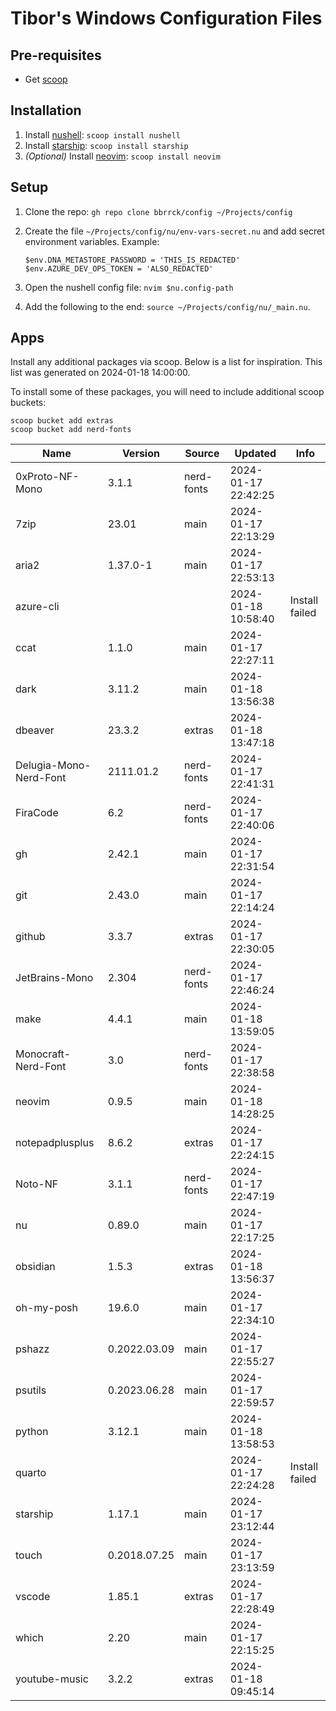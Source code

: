 # Tibor's Windows Configuration Files

## Pre-requisites

* Get [scoop](https://scoop.sh/)

## Installation

1. Install [nushell](https://www.nushell.sh/): `scoop install nushell`
2. Install [starship](https://starship.rs/): `scoop install starship`
3. *(Optional)* Install [neovim](https://neovim.io/): `scoop install neovim`

## Setup

1. Clone the repo: `gh repo clone bbrrck/config ~/Projects/config`
2. Create the file `~/Projects/config/nu/env-vars-secret.nu` and add secret environment variables. Example:
  
    ```nu
    $env.DNA_METASTORE_PASSWORD = 'THIS_IS_REDACTED'
    $env.AZURE_DEV_OPS_TOKEN = 'ALSO_REDACTED'
    ```

3. Open the nushell config file: `nvim $nu.config-path`
4. Add the following to the end: `source ~/Projects/config/nu/_main.nu`.

## Apps

Install any additional packages via scoop. Below is a list for inspiration. This list was generated on 2024-01-18 14:00:00.

To install some of these packages, you will need to include additional scoop buckets:

```nu
scoop bucket add extras
scoop bucket add nerd-fonts
```


| Name                   | Version      | Source     | Updated             | Info           |
| ---------------------- | ------------ | ---------- | ------------------- | -------------- |
| 0xProto-NF-Mono        | 3.1.1        | nerd-fonts | 2024-01-17 22:42:25 |                |
| 7zip                   | 23.01        | main       | 2024-01-17 22:13:29 |                |
| aria2                  | 1.37.0-1     | main       | 2024-01-17 22:53:13 |                |
| azure-cli              |              |            | 2024-01-18 10:58:40 | Install failed |
| ccat                   | 1.1.0        | main       | 2024-01-17 22:27:11 |                |
| dark                   | 3.11.2       | main       | 2024-01-18 13:56:38 |                |
| dbeaver                | 23.3.2       | extras     | 2024-01-18 13:47:18 |                |
| Delugia-Mono-Nerd-Font | 2111.01.2    | nerd-fonts | 2024-01-17 22:41:31 |                |
| FiraCode               | 6.2          | nerd-fonts | 2024-01-17 22:40:06 |                |
| gh                     | 2.42.1       | main       | 2024-01-17 22:31:54 |                |
| git                    | 2.43.0       | main       | 2024-01-17 22:14:24 |                |
| github                 | 3.3.7        | extras     | 2024-01-17 22:30:05 |                |
| JetBrains-Mono         | 2.304        | nerd-fonts | 2024-01-17 22:46:24 |                |
| make                   | 4.4.1        | main       | 2024-01-18 13:59:05 |                |
| Monocraft-Nerd-Font    | 3.0          | nerd-fonts | 2024-01-17 22:38:58 |                |
| neovim                 | 0.9.5        | main       | 2024-01-18 14:28:25 |                |
| notepadplusplus        | 8.6.2        | extras     | 2024-01-17 22:24:15 |                |
| Noto-NF                | 3.1.1        | nerd-fonts | 2024-01-17 22:47:19 |                |
| nu                     | 0.89.0       | main       | 2024-01-17 22:17:25 |                |
| obsidian               | 1.5.3        | extras     | 2024-01-18 13:56:37 |                |
| oh-my-posh             | 19.6.0       | main       | 2024-01-17 22:34:10 |                |
| pshazz                 | 0.2022.03.09 | main       | 2024-01-17 22:55:27 |                |
| psutils                | 0.2023.06.28 | main       | 2024-01-17 22:59:57 |                |
| python                 | 3.12.1       | main       | 2024-01-18 13:58:53 |                |
| quarto                 |              |            | 2024-01-17 22:24:28 | Install failed |
| starship               | 1.17.1       | main       | 2024-01-17 23:12:44 |                |
| touch                  | 0.2018.07.25 | main       | 2024-01-17 23:13:59 |                |
| vscode                 | 1.85.1       | extras     | 2024-01-17 22:28:49 |                |
| which                  | 2.20         | main       | 2024-01-17 22:15:25 |                |
| youtube-music          | 3.2.2        | extras     | 2024-01-18 09:45:14 |                |
